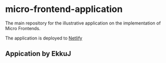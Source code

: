 # micro-frontend-application

The main repository for the illustrative application on the implementation of Micro Frontends.

The application is deployed to [Netlify](https://www.google.com "Link to Netlify app")

## Appication by EkkuJ

